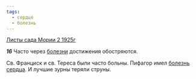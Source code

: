 ```yaml
---
tags:
  - сердце
  - болезнь
---
```


[Листы сада Мории 2 1925г](https://127.0.0.1:4002/agni/1925)

___16___
Часто через [болезни](../../../tags/#[болезнь](../../../tags/#болезнь)) достижения обостряются.   

Св. Франциск и св. Тереса были часто больны. Пифагор имел [болезнь](../../../tags/#болезнь) [сердца](../../../tags/#сердце). И лучшие зурны теряли струны.   

